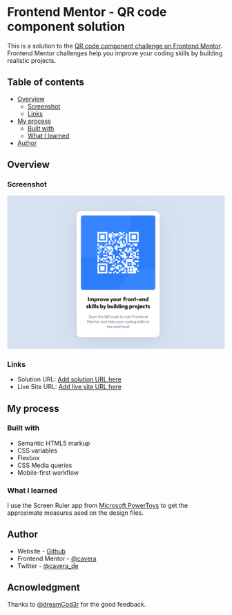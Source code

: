 # Frontend Mentor - QR code component solution

This is a solution to the [QR code component challenge on Frontend Mentor](https://www.frontendmentor.io/challenges/qr-code-component-iux_sIO_H). Frontend Mentor challenges help you improve your coding skills by building realistic projects.

## Table of contents

- [Overview](#overview)
  - [Screenshot](#screenshot)
  - [Links](#links)
- [My process](#my-process)
  - [Built with](#built-with)
  - [What I learned](#what-i-learned)
- [Author](#author)

## Overview

### Screenshot

![](https://raw.githubusercontent.com/cavera/FEMentor-QR-card-component/main/screenshot/qr_code_card.png)

### Links

- Solution URL: [Add solution URL here](https://github.com/cavera/FEMentor-QR-card-component)
- Live Site URL: [Add live site URL here](https://fe-mentor-qr.netlify.app/)

## My process

### Built with

- Semantic HTML5 markup
- CSS variables
- Flexbox
- CSS Media queries
- Mobile-first workflow

### What I learned

I use the Screen Ruler app from [Microsoft PowerToys](https://github.com/microsoft/PowerToys) to get the approximate measures ased on the design files.

## Author

- Website - [Github](https://github.com/cavera)
- Frontend Mentor - [@cavera](https://www.frontendmentor.io/profile/cavera)
- Twitter - [@cavera_de](https://twitter.com/cavera_de)

## Acnowledgment

Thanks to [@dreamCod3r](https://www.frontendmentor.io/profile/dreamCod3r) for the good feedback.
